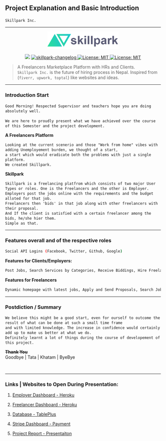 ## Project Explanation and Basic Introduction 
`Skillpark Inc.`

---

<p align="center">
<img width="230" src="https://github.com/sushant403/skillpark/blob/master/public/images/logo/biglogo.png">
</p>
<p align="center">
  <img src="https://img.shields.io/badge/version-1.0-blue" />

  <a href="https://github.com/sushant403/skillpark/blob/master/changelog.md">
    <img src="https://img.shields.io/badge/changelog-skillpark-brightgreen" alt="skillpark-changelog">
  </a>

  <a href="https://github.com/sushant403/skillpark/blob/master/planning-ideas.md">
    <img alt="License: MIT" src="https://img.shields.io/badge/plans-ideas-blue" target="_blank" />
  </a>

  <a href="https://github.com/sushant403/skillpark/blob/master/LICENSE">
    <img alt="License: MIT" src="https://img.shields.io/badge/license-MIT-yellow.svg" target="_blank" />
  </a>
</p>

> A Freelancers Marketplace Platform with HRs and Clients.<br /> `Skillpark Inc.` is the future of hiring process in Nepal. Inspired from (`fiverr, upwork, toptal`) like websites and ideas.

---

### Introduction Start
    Good Morning! Respected Supervisor and teachers hope you are doing absolutely well.
    
    We are here to proudly present what we have achieved over the course of this Semester and the project development.

**A Freelancers Platform** 
    
    Looking at the current scenerio and those "Work from home" vibes with adding Unemployement burden, we thought of a start, 
    a start which would eradicate both the problems with just a single platform. 
    We created Skillpark.

**Skillpark**

    Skillpark is a freelancing platfrom which consists of two major User Types or roles. One is the Freelancers and the other is Employer.
    Employers post the jobs online with the requirements and the budget alloted for that job.
    Freelancers then 'bids' in that job along with other freelancers with their proposal. 
    And If the client is satisfied with a certain freelancer among the bids, he/she hier them.
    Simple as that.
---
###  Features overall and of the respective roles

```sh
Social API Logins (Facebook, Twitter, Github, Google)
```
**Features for Clients/Employers:**

```sh
Post Jobs, Search Services by Categories, Receive Biddings, Hire Freelancer, Contact.
```
**Features for Freelancers**

```sh
Dynamic homepage with latest jobs, Apply and Send Proposals, Search Jobs, Message.
```
---

### Postdiction / Summary

    We believe this might be a good start, even for ourself to outcome the result of what can be done at such a small time frame
    and with limited knowledge. The increase in confidence would certainly add up to make us better at what we do.
    Definitely learnt a lot of things during the course of developement of this project.

**~~Thank You~~**
<br>
Goodbye | Tata | Khatam | ByeBye

<br>

---

### Links | Websites to Open During Presentation:

1. [Employer Dashboard - Heroku](https://skillpark.herokuapp.com/cd/home)

2. [Freelancer Dashboard - Heroku](https://skillpark.herokuapp.com/ab/home)

3. [Database - TablePlus]()

4. [Stripe Dashboard - Payment](https://dashboard.stripe.com/test/payments)

5. [Project Report - Presentaiton](https://skillpark.herokuapp.com)